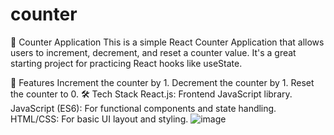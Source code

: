 # counter
🧮 Counter Application
This is a simple React Counter Application that allows users to increment, decrement, and reset a counter value. It's a great starting project for practicing React hooks like useState.

🚀 Features
Increment the counter by 1.
Decrement the counter by 1.
Reset the counter to 0.
🛠️ Tech Stack
React.js: Frontend JavaScript library.
JavaScript (ES6): For functional components and state handling.
HTML/CSS: For basic UI layout and styling.
![image](https://github.com/user-attachments/assets/68867186-3bf3-4a73-9b64-7eb2fbe78e9a)
